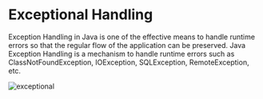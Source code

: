 # Exceptional Handling
Exception Handling in Java is one of the effective means to handle runtime errors so that the regular flow of the application can be preserved. Java Exception Handling is a mechanism to handle runtime errors such as ClassNotFoundException, IOException, SQLException, RemoteException, etc.


![exceptional](https://github.com/akshayaachu5169/Project11-Java-ExceptionalHandling/assets/112376913/fd748a5b-c56d-46b8-8fe2-053ecdf64819)


